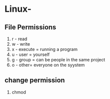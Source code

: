 # Linux-

## File Permissions

1. r - read
2. w - write
3. x - execute = running a program
4. u - user = yourself
5. g - group = can be people in the same project
6. o - other= everyone on the syystem

## change permission
1. chmod
